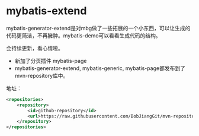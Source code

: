# mybatis-extend

mybatis-generator-extend是对mbg做了一些拓展的一个小东西，可以让生成的代码更简洁，不再臃肿。mybatis-demo可以看看生成代码的结构。

会持续更新，看心情啦。

- 新加了分页插件 mybatis-page
- mybatis-generator-extend, mybatis-generic, mybatis-page都发布到了mvn-repository库中。

地址：
```xml
<repositories>
    <repository>
        <id>github-repository</id>
        <url>https://raw.githubusercontent.com/BobJiangGit/mvn-repository/master</url>
    </repository>
</repositories>
```
